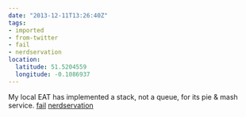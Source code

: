 ```yaml
---
date: "2013-12-11T13:26:40Z"
tags:
- imported
- from-twitter
- fail
- nerdservation
location:
  latitude: 51.5204559
  longitude: -0.1086937
---
```

My local EAT has implemented a stack, not a queue, for its pie &amp; mash service. [fail](/tags/fail) [nerdservation](/tags/nerdservation)
